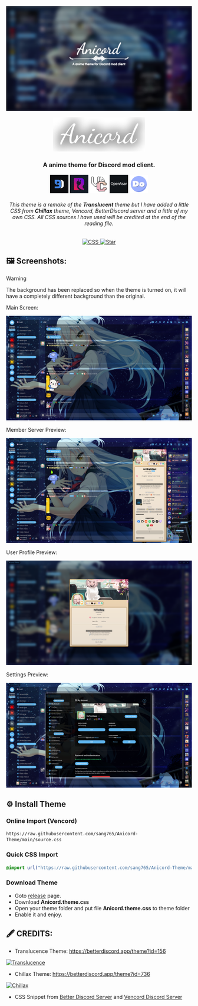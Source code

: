 <!-- HEAD PAGE -->
<div align="center">
  <img src="assets/projectbanner.png" alt="Anicord Banner" width="550">

  <a href="https://github.com/sang765/Anicord-Theme"><img src="assets/textdesign.png" alt="Anicord Logo" width="250"></a>
  <h3>A <strong>anime</strong> theme for Discord mod client.</h3>
  <a href="https://betterdiscord.app"><img src="assets/BetterDiscord.png" alt="BetterDiscord" width="50"></a>
  <a href="https://replugged.dev/"><img src="assets/Replugged.png" alt="Replugged" width="50"></a>
  <a href="https://vencord.dev"><img src="assets/Vencord.png" alt="Vencord" width="50"></a>
  <a href="https://openasar.dev/"><img src="assets/OpenAsar.png" alt="OpenAsar" width="50"></a>
  <a href="https://spikehd.github.io/projects/dorion/"><img src="assets/Dorion.png" alt="Dorion" width="50"></a>
</p>
<h6>This theme is a remake of the <strong>Translucent</strong> theme but I have added a little CSS from <strong>Chillax</strong> theme, Vencord, BetterDiscord server and a little of my own CSS. All CSS sources I have used will be credited at the end of the reading file.</h6>
</div>

<p align="center">
  <a href="https://github.com/sang765/Anicord-Theme" style="pointer-events: none; cursor: default;">
    <img src="https://ziadoua.github.io/m3-Markdown-Badges/badges/CSS/css3.svg" alt="CSS">
    <img src="https://m3-markdown-badges.vercel.app/stars/7/3/sang765/Anicord-Theme" alt="Star">
  </a>
</p>

<!-- BODY -->

## 🖼️ Screenshots:
>[!WARNING]
> The background has been replaced so when the theme is turned on, it will have a completely different background than the original.

Main Screen:

<img src="assets/main.png" alt="Main Screen">

Member Server Preview:

<img src="assets/member.png" alt="Member Server Preview">

User Profile Preview:

<img src="assets/userprofile.png" alt="User Profile">

Settings Preview:

<img src="assets/settings.png" alt="Settings Preview">


## ⚙️ Install Theme
### Online Import (Vencord)

```
https://raw.githubusercontent.com/sang765/Anicord-Theme/main/source.css
```

### Quick CSS Import

```css
@import url("https://raw.githubusercontent.com/sang765/Anicord-Theme/main/source.css");
```

### Download Theme
- Goto [release](https://github.com/sang765/Anicord-Theme/releases) page.
- Download **Anicord.theme.css**
- Open your theme folder and put file **Anicord.theme.css** to theme folder
- Enable it and enjoy.



## 🖋️ CREDITS:
- Translucence Theme: https://betterdiscord.app/theme?id=156

<a href="https://betterdiscord.app/theme?id=156"><img src="https://images-ext-2.discordapp.net/external/QDSBRxPptJ9sGP_tp_zl_-P5PCy8T4To3qewzI_kf_k/https/betterdiscord.app/image/339?" alt="Translucence"></a>

- Chillax Theme: https://betterdiscord.app/theme?id=736

<a href="https://betterdiscord.app/theme?id=736"><img src="https://images-ext-2.discordapp.net/external/q2ARW13l3EG6jb0QG14VynEwVvenrLEcflM6ReyLQT0/https/betterdiscord.app/Image/1393?" alt="Chillax"></a>

- CSS Snippet from [Better Discord Server](https://discord.gg/0Tmfo5ZbORCRqbAd) and [Vencord Discord Server](https://discord.gg/vencord)

